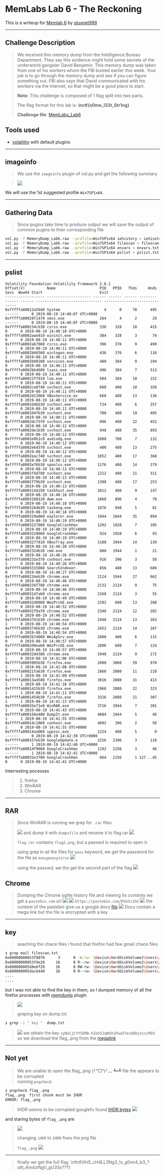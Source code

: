 # **MemLabs Lab 6 - The Reckoning**
This is a writeup for [Memlab 6](https://github.com/stuxnet999/MemLabs/tree/master/Lab%206) by [stuxnet999](https://github.com/stuxnet999)
***

## **Challenge Description**
> 
> We received this memory dump from the Intelligence Bureau Department. They say this evidence might hold some secrets of the underworld gangster David Benjamin. This memory dump was taken from one of his workers whom the FBI busted earlier this week. Your job is to go through the memory dump and see if you can figure something out. FBI also says that David communicated with his workers via the internet, so that might be a good place to start.
> 
> **Note**: This challenge is composed of 1 flag split into two parts.
> 
> The flag format for this lab is: **inctf{s0me_l33t_Str1ng}**
> 
> **Challenge file**: [MemLabs_Lab6](https://mega.nz/#!C0pjUKxI!LnedePAfsJvFgD-Uaa4-f1Tu0kl5bFDzW6Mn2Ng6pnM)

## Tools used
- [volatility](https://github.com/volatilityfoundation) with default plugins

-------

## imageinfo
> We use the `imageinfo` plugin of vol.py and get the following summary

> ![](images/imageinfo.png)


We will use the 1st suggested profile `Win7SP1x64`.

---
## Gathering Data 
>Since pugins take time to produce output we will save the output of common  pugins to their corresponding file
```bash
vol.py -f MemoryDump_Lab6.raw --profile=Win7SP1x64 iehistory > iehisotry.txt
vol.py -f MemoryDump_Lab6.raw --profile=Win7SP1x64 filescan > filescan.txt
vol.py -f MemoryDump_Lab6.raw --profile=Win7SP1x64 envars > envars.txt
vol.py -f MemoryDump_Lab6.raw --profile=Win7SP1x64 pslist > pslist.txt
```

---
## pslist

```
Volatility Foundation Volatility Framework 2.6.1
Offset(V)          Name                    PID   PPID   Thds     Hnds   Sess  Wow64 Start                          Exit
------------------ -------------------- ------ ------ ------ -------- ------ ------ ------------------------------ ------------------------------
0xfffffa80012a5040 System                    4      0     78      495 ------      0 2019-08-19 14:40:07 UTC+0000
0xfffffa8002971470 smss.exe                264      4      2       29 ------      0 2019-08-19 14:40:07 UTC+0000
0xfffffa800234cb30 csrss.exe               336    328     10      415      0      0 2019-08-19 14:40:10 UTC+0000
0xfffffa8002aae910 wininit.exe             384    328      3       74      0      0 2019-08-19 14:40:11 UTC+0000
0xfffffa8002ab7060 csrss.exe               396    376      9      499      1      0 2019-08-19 14:40:11 UTC+0000
0xfffffa8002b66560 winlogon.exe            436    376      6      116      1      0 2019-08-19 14:40:11 UTC+0000
0xfffffa8002b99200 services.exe            480    384      9      194      0      0 2019-08-19 14:40:11 UTC+0000
0xfffffa8002bb4600 lsass.exe               496    384      7      513      0      0 2019-08-19 14:40:11 UTC+0000
0xfffffa80022ff910 lsm.exe                 504    384     10      152      0      0 2019-08-19 14:40:11 UTC+0000
0xfffffa8002ce8740 svchost.exe             608    480     10      358      0      0 2019-08-19 14:40:11 UTC+0000
0xfffffa8002d13060 VBoxService.ex          668    480     13      136      0      0 2019-08-19 14:40:11 UTC+0000
0xfffffa8002d4bb30 svchost.exe             724    480      6      257      0      0 2019-08-19 14:40:11 UTC+0000
0xfffffa8002d4fb30 svchost.exe             780    480     19      405      0      0 2019-08-19 14:40:11 UTC+0000
0xfffffa8002dcf5f0 svchost.exe             896    480     22      452      0      0 2019-08-19 14:40:12 UTC+0000
0xfffffa8002de1b30 svchost.exe             948    480     35      893      0      0 2019-08-19 14:40:12 UTC+0000
0xfffffa8002e0b1c0 audiodg.exe            1008    780      7      132      0      0 2019-08-19 14:40:12 UTC+0000
0xfffffa8002e645f0 svchost.exe             400    480     13      275      0      0 2019-08-19 14:40:12 UTC+0000
0xfffffa8002eac740 svchost.exe            1052    480     17      368      0      0 2019-08-19 14:40:12 UTC+0000
0xfffffa8002e76b30 spoolsv.exe            1176    480     14      279      0      0 2019-08-19 14:40:13 UTC+0000
0xfffffa8002f4d780 svchost.exe            1212    480     21      311      0      0 2019-08-19 14:40:13 UTC+0000
0xfffffa8002f79b30 svchost.exe            1308    480     17      253      0      0 2019-08-19 14:40:13 UTC+0000
0xfffffa8003144250 taskhost.exe           1812    480      9      147      1      0 2019-08-19 14:40:18 UTC+0000
0xfffffa8003160120 dwm.exe                1868    896      4       70      1      0 2019-08-19 14:40:18 UTC+0000
0xfffffa8003164b30 taskeng.exe            1876    948      5       81      0      0 2019-08-19 14:40:18 UTC+0000
0xfffffa800319a060 explorer.exe           1944   1844     35      894      1      0 2019-08-19 14:40:19 UTC+0000
0xfffffa8003227060 GoogleCrashHan         1292   1928      7      105      0      1 2019-08-19 14:40:19 UTC+0000
0xfffffa8003219060 GoogleCrashHan          924   1928      6       93      0      0 2019-08-19 14:40:19 UTC+0000
0xfffffa8003277810 VBoxTray.exe           1108   1944     14      139      1      0 2019-08-19 14:40:20 UTC+0000
0xfffffa8002324b30 cmd.exe                 880   1944      1       21      1      0 2019-08-19 14:40:26 UTC+0000
0xfffffa800231e370 conhost.exe             916    396      3       50      1      0 2019-08-19 14:40:26 UTC+0000
0xfffffa8003315060 SearchIndexer.          856    480     13      689      0      0 2019-08-19 14:40:27 UTC+0000
0xfffffa800234eb30 chrome.exe             2124   1944     27      662      1      0 2019-08-19 14:40:46 UTC+0000
0xfffffa800234f780 chrome.exe             2132   2124      9       75      1      0 2019-08-19 14:40:46 UTC+0000
0xfffffa800314fab0 chrome.exe             2168   2124      3       55      1      0 2019-08-19 14:40:49 UTC+0000
0xfffffa80032d9060 WmiPrvSE.exe           2292    608     13      288      0      0 2019-08-19 14:40:52 UTC+0000
0xfffffa80032f9a70 chrome.exe             2340   2124     12      282      1      0 2019-08-19 14:40:52 UTC+0000
0xfffffa8003741b30 chrome.exe             2440   2124     13      263      1      0 2019-08-19 14:40:54 UTC+0000
0xfffffa800374bb30 chrome.exe             2452   2124     14      167      1      0 2019-08-19 14:40:54 UTC+0000
0xfffffa8002b74060 WmiApSrv.exe           2800    480      6      115      0      0 2019-08-19 14:40:57 UTC+0000
0xfffffa8002d9eab0 WmiPrvSE.exe           2896    608      7      124      0      0 2019-08-19 14:40:57 UTC+0000
0xfffffa80032d4380 chrome.exe             2940   2124      9      172      1      0 2019-08-19 14:41:06 UTC+0000
0xfffffa8003905b30 firefox.exe            2080   3060     59      970      1      1 2019-08-19 14:41:08 UTC+0000
0xfffffa80021fa630 firefox.exe            2860   2080     11      210      1      1 2019-08-19 14:41:09 UTC+0000
0xfffffa80013a4580 firefox.exe            3016   2080     31      413      1      1 2019-08-19 14:41:10 UTC+0000
0xfffffa8001415b30 firefox.exe            2968   2080     22      323      1      1 2019-08-19 14:41:11 UTC+0000
0xfffffa8001454b30 firefox.exe            3316   2080     21      307      1      1 2019-08-19 14:41:13 UTC+0000
0xfffffa80035e71e0 WinRAR.exe             3716   1944      7      201      1      0 2019-08-19 14:41:43 UTC+0000
0xfffffa800156e400 DumpIt.exe             4084   1944      5       46      1      1 2019-08-19 14:41:55 UTC+0000
0xfffffa80014c1060 conhost.exe            4092    396      2       50      1      0 2019-08-19 14:41:55 UTC+0000
0xfffffa80014aa060 sppsvc.exe             1224    480      5        0 ------      0 2019-08-19 14:42:39 UTC+0000
0xfffffa800157eb30 GoogleUpdate.e         2256   2396      3      118 ------      1 2019-08-19 14:42:40 UTC+0000
0xfffffa80014f9060 GoogleCrashHan         1192   2256      3       46 ------      1 2019-08-19 14:42:41 UTC+0000
0xfffffa80035e3700 GoogleCrashHan          864   2256      1 127...45      0      0 2019-08-19 14:42:41 UTC+0000
```
Interresting pocesses
> 1. firefox`
> 2. WinRAR
> 3. Chrome

---

## RAR
>Since WinRAR is running we grep for `.rar` files
>
>![](./images/grep_flag2.png)
>and dump it with `dumpsfile` and rename it to flag.rar
>![](images/flag.rar.png)
>
>`flag.rar` contains `flag2.png`, but a passwd is required to open it.
>
>using grep in all the files for `pass`  keyword, we get the password for the file as 
>`easypeasyvirus`
>![](images/grep_rar_passwd.png)
>
>using the passwd, we the get the second part of the flag
>![](images/flag2.png)

## Chrome
>Dumping the Chrome sqlite history file and viewing its contents we get a `pastebin.com`  url
>![](images/chrome_grep.png)
>![](images/sql_url.png)
>`https://pastebin.com/RSGSi1hk`
>![](images/pastebin.png)
>the content of the pastebin give us a google docs [file](https://www.google.com/url?q=https://docs.google.com/document/d/1lptcksPt1l_w7Y29V4o6vkEnHToAPqiCkgNNZfS9rCk/edit?usp%3Dsharing&sa=D&source=hangouts&ust=1566208765722000&usg=AFQjCNHXd6Ck6F22MNQEsxdZo21JayPKug)
>![](images/gdoc.png)
>Docs contain a mega link but the file is encrypted with a key

---

## key
>seaching the chace files i found that firefox had few gmail chace files
```bash
❯ grep mail filescan.txt
0x00000000053f9070      3      0 -W-rw- \Device\HarddiskVolume2\Users\Jaffa\AppData\Roaming\Mozilla\Firefox\Profiles\84kisw0a.default-release\storage\default\https+++mail.google.com\cache\morgue\75\{f4ec0805-5e72-4cbe-a262-5a99a7abb04b}.tmp
0x00000000053fde20     16      0 R--rw- \Device\HarddiskVolume2\Users\Jaffa\AppData\Roaming\Mozilla\Firefox\Profiles\84kisw0a.default-release\storage\default\https+++mail.google.com\cache\morgue\63\{401978b9-d8ee-4339-8725-fcdb3224fd3f}.final
0x000000005d8e6f20     16      0 RW-rw- \Device\HarddiskVolume2\Users\Jaffa\AppData\Roaming\Mozilla\Firefox\Profiles\84kisw0a.default-release\storage\default\https+++mail.google.com\idb\1593787212uysretrs_irge.sqlite
0x000000005dac6440     16      0 R--rw- \Device\HarddiskVolume2\Users\Jaffa\AppData\Roaming\Mozilla\Firefox\Profiles\84kisw0a.default-release\storage\default\https+++mail.google.com\cache\morgue\154\{156622a5-b5aa-431f-b4f6-34922d9cb19a}.final
....
....

```
>
but I was not able to find the key in them, so I dumped memory of all the firefox processes with [memdump](https://github.com/volatilityfoundation/volatility/wiki/Command-Reference#memdump) plugin
>![](images/memdump.png)
>
>greping key on dump.txt
```bash
❯ grep -i " key "  dump.txt
```
>![](images/key.png)
we obtain the key `zyWxCjCYYSEMA-hZe552qWVXiPwa5TecODbjnsscMIU`
so we download the flag_.png from the [megalink](https://mega.nz/#!SrxQxYTQ)

---
## Not yet
>We are unable to open the flag_.png (╯°□°)╯︵ ┻━┻
>file the appears to be corrupted   
>running `pngcheck` 
```bash
❯ pngcheck flag_.png
flag_.png  first chunk must be IHDR
ERROR: flag_.png
```

>IHDR seems to be corrupted 
>googlefu found [IHDR bytes](https://stackoverflow.com/questions/54845745/not-able-to-read-ihdr-chunk-of-a-png-file#54863549)
>![](images/googlefu.png)
>
and staring bytes of `flag_.png` are
>![](images/xd.png)
>
>changing `iHDR` to `IHDR` fixes the png file
>
>`flag_.png`
>![](images/flag_.png)


---

>finally we get the full flag
>`infctf{thi5_cH4LL3Ng3_!s_g0nn4_b3_?_aN_Am4zINg_!_i_gU3Ss???_} 
